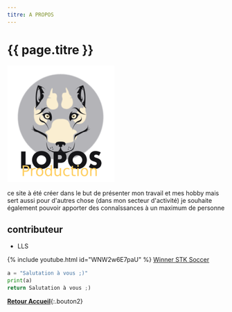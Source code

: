 ```yaml
---
titre: A PROPOS
---
```

# {{ page.titre }}
![lopos_icon2.svg](/assets/images/lopos_icon2.svg)

ce site à été créer dans le but de présenter mon travail et mes hobby
mais sert aussi pour d'autres chose (dans mon secteur d'activité)
je souhaite également pouvoir apporter des connaîssances à un maximum de personne

## contributeur

- LLS

{% include youtube.html id="WNW2w6E7paU" %}
[Winner STK Soccer](https://www.youtube.com/watch?v=WNW2w6E7paU)


```python
a = "Salutation à vous ;)"
print(a)
return Salutation à vous ;)
```

[**Retour Accueil**](/){:.bouton2}